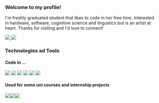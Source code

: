 <h3>Welcome to my profile!</h3>

I'm freshly graduated student that likes to code in her free time. Interested in hardware, software, coginitive science and lingustics but is an artist at heart. 
Thanks for visiting and I'd love to connect!

<a href="linkedin.com/in/dagmara-lukanko-130015229">
<img src="https://img.shields.io/badge/LinkedIn-0077B5?style=for-the-badge&logo=linkedin&logoColor=white">
</a>
<a href="mailto:dagaluk96@gmail.com">
<img src="https://img.shields.io/badge/Gmail-D14836?style=for-the-badge&logo=gmail&logoColor=white">
</a>

<h3>Technologies ad Tools</h3>

<h4>Code in ...</h4>
<img src="https://img.shields.io/badge/HTML-239120?style=for-the-badge&logo=html5&logoColor=white"> <img src="https://img.shields.io/badge/CSS-239120?&style=for-the-badge&logo=css3&logoColor=white"> <img src="https://img.shields.io/badge/JavaScript-323330?style=for-the-badge&logo=javascript&logoColor=F7DF1E"> <img src="https://img.shields.io/badge/C-00599C?style=for-the-badge&logo=c&logoColor=white">
<img src="https://img.shields.io/badge/React-20232A?style=for-the-badge&logo=react&logoColor=61DAFB"> <img src="https://img.shields.io/badge/Python-3776AB?style=for-the-badge&logo=python&logoColor=white">

<h4>Used for some uni courses and internship projects</h4>
<img src="https://img.shields.io/badge/C%23-239120?style=for-the-badge&logo=c-sharp&logoColor=white"><img src="https://img.shields.io/badge/OCaml-E95420?style=for-the-badge&logoColor=white"><img src="https://img.shields.io/badge/Java-ED8B00?style=for-the-badge&logo=java&logoColor=white">

<!--
**daga96/daga96** is a ✨ _special_ ✨ repository because its `README.md` (this file) appears on your GitHub profile.

Here are some ideas to get you started:

- 🔭 I’m currently working on ...
- 🌱 I’m currently learning ...
- 👯 I’m looking to collaborate on ...
- 🤔 I’m looking for help with ...
- 💬 Ask me about ...
- 📫 How to reach me: ...
- 😄 Pronouns: ...
- ⚡ Fun fact: ...
-->
